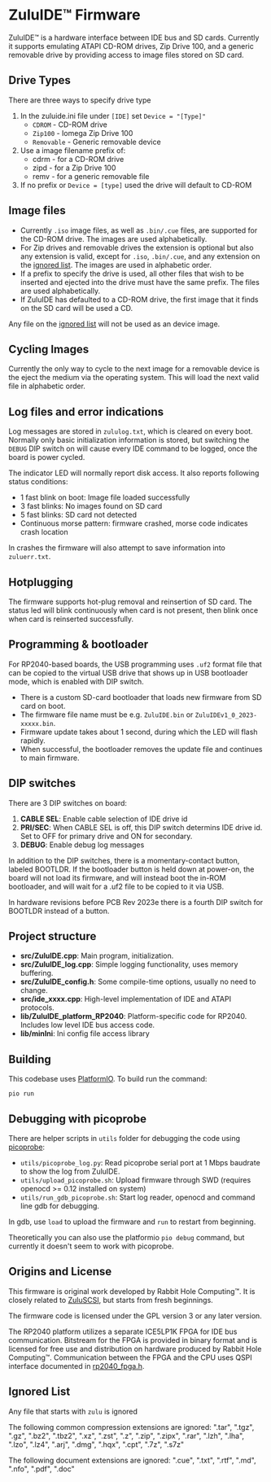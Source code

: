 ZuluIDE™ Firmware
=================

ZuluIDE™ is a hardware interface between IDE bus and SD cards.
Currently it supports emulating ATAPI CD-ROM drives, Zip Drive 100, and a generic removable drive by providing access to image files stored on SD card.

Drive Types
-----------
There are three ways to specify drive type
1) In the zuluide.ini file under `[IDE]` set `Device = "[Type]"`
    - `CDROM` - CD-ROM drive
    - `Zip100` - Iomega Zip Drive 100
    - `Removable` - Generic removable device
2) Use a image filename prefix of:
    - cdrm - for a CD-ROM drive
    - zipd - for a Zip Drive 100
    - remv - for a generic removable file
3) If no prefix or `Device = [type]` used the drive will default to CD-ROM

Image files
-----------
- Currently `.iso` image files, as well as `.bin/.cue` files, are supported for the CD-ROM drive. The images are  used alphabetically. 
- For Zip drives and removable drives the extension is optional but also any extension is valid, except for `.iso`, `.bin/.cue`, and any extension on the [ignored list](#ignored-list). The images are used in alphabetic order.
- If a prefix to specify the drive is used, all other files that wish to be inserted and ejected into the drive must have the same prefix. The files are used alphabetically.
 - If ZuluIDE has defaulted to a CD-ROM drive, the first image that it finds on the SD card will be used a CD. 

Any file on the [ignored list](#ignored-list) will not be used as an device image.

Cycling Images
--------------
Currently the only way to cycle to the next image for a removable device is the eject the medium via the operating system. This will load the next valid file in alphabetic order.

Log files and error indications
-------------------------------
Log messages are stored in `zululog.txt`, which is cleared on every boot.
Normally only basic initialization information is stored, but switching the `DEBUG` DIP switch on will cause every IDE command to be logged, once the board is power cycled.

The indicator LED will normally report disk access.
It also reports following status conditions:

- 1 fast blink on boot: Image file loaded successfully
- 3 fast blinks: No images found on SD card
- 5 fast blinks: SD card not detected
- Continuous morse pattern: firmware crashed, morse code indicates crash location

In crashes the firmware will also attempt to save information into `zuluerr.txt`.

Hotplugging
-----------
The firmware supports hot-plug removal and reinsertion of SD card.
The status led will blink continuously when card is not present, then blink once when card is reinserted successfully.

Programming & bootloader
------------------------
For RP2040-based boards, the USB programming uses `.uf2` format file that can be copied to the virtual USB drive that shows up in USB bootloader mode, which is enabled with DIP switch.

- There is a custom SD-card bootloader that loads new firmware from SD card on boot.
- The firmware file name must be e.g. `ZuluIDE.bin` or `ZuluIDEv1_0_2023-xxxxx.bin`.
- Firmware update takes about 1 second, during which the LED will flash rapidly.
- When successful, the bootloader removes the update file and continues to main firmware.

DIP switches
------------
There are 3 DIP switches on board:

1. **CABLE SEL**: Enable cable selection of IDE drive id
2. **PRI/SEC**: When CABLE SEL is off, this DIP switch determins IDE drive id. Set to OFF for primary drive and ON for secondary.
3. **DEBUG**: Enable debug log messages

In addition to the DIP switches, there is a momentary-contact button,
labeled BOOTLDR. If the bootloader button is held down at power-on,
the board will not load its firmware, and will instead boot the in-ROM
bootloader, and will wait for a .uf2 file to be copied to it via USB.

In hardware revisions before PCB Rev 2023e there is a fourth DIP
switch for BOOTLDR instead of a button.

Project structure
-----------------
- **src/ZuluIDE.cpp**: Main program, initialization.
- **src/ZuluIDE_log.cpp**: Simple logging functionality, uses memory buffering.
- **src/ZuluIDE_config.h**: Some compile-time options, usually no need to change.
- **src/ide_xxxx.cpp**: High-level implementation of IDE and ATAPI protocols.
- **lib/ZuluIDE_platform_RP2040**: Platform-specific code for RP2040. Includes low level IDE bus access code.
- **lib/minIni**: Ini config file access library

Building
--------
This codebase uses [PlatformIO](https://platformio.org/).
To build run the command:

    pio run

Debugging with picoprobe
------------------------
There are helper scripts in `utils` folder for debugging the code using [picoprobe](https://github.com/raspberrypi/picoprobe):

* `utils/picoprobe_log.py`: Read picoprobe serial port at 1 Mbps baudrate to show the log from ZuluIDE.
* `utils/upload_picoprobe.sh`: Upload firmware through SWD (requires openocd >= 0.12 installed on system)
* `utils/run_gdb_picoprobe.sh`: Start log reader, openocd and command line gdb for debugging.

In gdb, use `load` to upload the firmware and `run` to restart from beginning.

Theoretically you can also use the platformio `pio debug` command, but currently it doesn't seem to work with picoprobe.

Origins and License
-------------------

This firmware is original work developed by Rabbit Hole Computing™.
It is closely related to [ZuluSCSI](https://github.com/ZuluSCSI/ZuluSCSI-firmware), but starts from fresh beginnings.

The firmware code is licensed under the GPL version 3 or any later version.

The RP2040 platform utilizes a separate ICE5LP1K FPGA for IDE bus communication.
Bitstream for the FPGA is provided in binary format and is licensed for free use and distribution on hardware produced by Rabbit Hole Computing™.
Communication between the FPGA and the CPU uses QSPI interface documented in [rp2040_fpga.h](lib/ZuluIDE_platform_RP2040/rp2040_fpga.h).

Ignored List
------------
Any file that starts with `zulu` is ignored

The following common compression extensions are ignored:
 ".tar", ".tgz", ".gz", ".bz2", ".tbz2", ".xz", ".zst", ".z", ".zip", ".zipx", ".rar", ".lzh", ".lha", ".lzo", ".lz4", ".arj", ".dmg", ".hqx", ".cpt", ".7z", ".s7z"

The following document extensions are ignored:
".cue", ".txt", ".rtf", ".md", ".nfo", ".pdf", ".doc"
